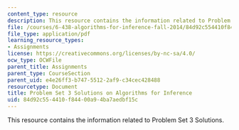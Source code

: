 ```yaml
---
content_type: resource
description: This resource contains the information related to Problem Set 3 Solutions.
file: /courses/6-438-algorithms-for-inference-fall-2014/84d92c554410f84400a94ba7aedbf15c_MIT6_438F14_ps3_sol.pdf
file_type: application/pdf
learning_resource_types:
- Assignments
license: https://creativecommons.org/licenses/by-nc-sa/4.0/
ocw_type: OCWFile
parent_title: Assignments
parent_type: CourseSection
parent_uid: e4e26ff3-b747-5512-2af9-c34cec428488
resourcetype: Document
title: Problem Set 3 Solutions on Algorithms for Inference
uid: 84d92c55-4410-f844-00a9-4ba7aedbf15c
---
```

This resource contains the information related to Problem Set 3 Solutions.